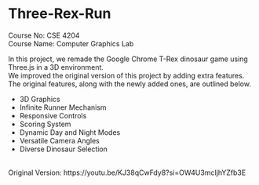 # Three-Rex-Run
Course No: CSE 4204 <br/>
Course Name: Computer Graphics Lab <br/>

In this project, we remade the Google Chrome T-Rex dinosaur game using Three.js in a 3D environment. <br/>
We improved the original version of this project by adding extra features. The original features, along with the newly added ones, are outlined below.
- 3D Graphics
- Infinite Runner Mechanism
- Responsive Controls
- Scoring System 
- Dynamic Day and Night Modes
- Versatile Camera Angles
- Diverse Dinosaur Selection
   
<br/>  
Original Version: https://youtu.be/KJ38qCwFdy8?si=OW4U3mcIjhYZfb3E
